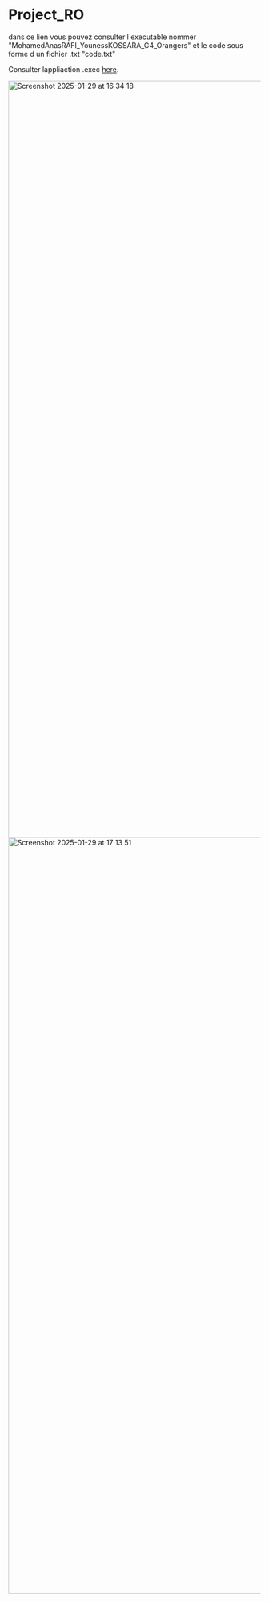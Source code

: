 # Project_RO
dans ce lien vous pouvez consulter l executable nommer "MohamedAnasRAFI_YounessKOSSARA_G4_Orangers" et le code sous forme d un fichier .txt "code.txt"

Consulter lappliaction .exec [here](https://github.com/AnasSP/Project_RO_MohamedAnasRAFI_YounessKOSSARA_G4_Orangers/releases/latest).

<img width="1512" alt="Screenshot 2025-01-29 at 16 34 18" src="https://github.com/user-attachments/assets/0185ac9f-7104-401c-8e2c-c4e244ad4a27" />


<img width="1512" alt="Screenshot 2025-01-29 at 17 13 51" src="https://github.com/user-attachments/assets/446cd401-fa76-4d5e-98d1-d539d893b65f" />
